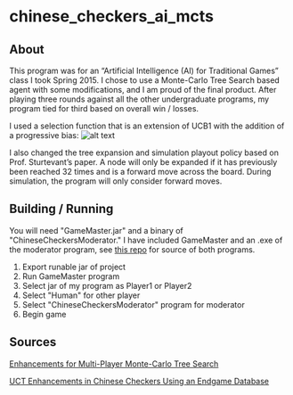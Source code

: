 # chinese_checkers_ai_mcts

## About

This program was for an “Artificial Intelligence (AI) for Traditional Games” class I took Spring 2015. I chose to use a Monte-Carlo Tree Search based agent with some modifications, and I am proud of the final product. After playing three rounds against all the other undergraduate programs, my program tied for third based on overall win / losses.

I used a selection function that is an extension of UCB1 with the addition of a progressive bias:
![alt text](http://i.imgur.com/aM78hN6.png "Logo Title Text 1")

I also changed the tree expansion and simulation playout policy based on Prof. Sturtevant’s paper. A node will only be expanded if it has previously been reached 32 times and is a forward move across the board. During simulation, the program will only consider forward moves.

## Building / Running

You will need "GameMaster.jar" and a binary of "ChineseCheckersModerator." I have included GameMaster and an .exe of the moderator program, see [this repo](https://github.com/wtmitchell/tradgames) for source of both programs.

1. Export runable jar of project
2. Run GameMaster program
3. Select jar of my program as Player1 or Player2
4. Select "Human" for other player
5. Select "ChineseCheckersModerator" program for moderator
6. Begin game

## Sources

[Enhancements for Multi-Player Monte-Carlo Tree Search](http://bnaic2010.uni.lu/Papers/Category%20B/Nijssen.pdf)

[UCT Enhancements in Chinese Checkers Using an Endgame Database](http://www.cs.du.edu/~sturtevant/papers/UCT-endgame.pdf)

